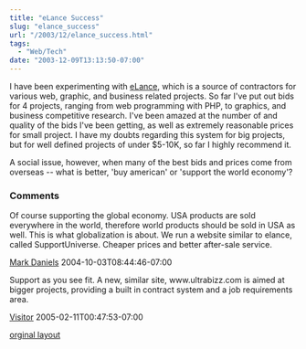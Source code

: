 ```yaml
---
title: "eLance Success"
slug: "elance_success"
url: "/2003/12/elance_success.html"
tags:
  - "Web/Tech"
date: "2003-12-09T13:13:50-07:00"
---
```

<p>I have been experimenting with <a href="http://www.elance.com">eLance</a>, which is a source of contractors for various web, graphic, and business related projects. So far I've put out bids for 4 projects, ranging from web programming with PHP, to graphics, and business competitive research. I've been amazed at the number of and quality of the bids I've been getting, as well as extremely reasonable prices for small project. I have my doubts regarding this system for big projects, but for well defined projects of under $5-10K, so far I highly recommend it.</p>
<p>A social issue, however, when many of the best bids and prices come from overseas -- what is better, 'buy american' or 'support the world economy'?</p>
<footer><h3>Comments</h3>
<div class="u-comment h-cite">
<p class="p-content p-name">Of course supporting the global economy. USA products are sold everywhere in the world, therefore world products should be sold in USA as well. This is what globalization is about.
We run a website similar to elance, called SupportUniverse. Cheaper prices and better after-sale service.
</p>
<a class="u-author h-card" href="http://www.supportuniverse.com">Mark Daniels</a>
<time class="dt-published" datetime="2004-10-03T08:44:46-07:00">2004-10-03T08:44:46-07:00</time>
</div>
<div class="u-comment h-cite">
<p class="p-content p-name">Support as you see fit.  A new, similar site, www.ultrabizz.com is aimed at bigger projects, providing a built in contract system and a job requirements area.
</p>
<a class="u-author h-card" href="http://www.ultrabizz.com">Visitor</a>
<time class="dt-published" datetime="2005-02-11T00:47:53-07:00">2005-02-11T00:47:53-07:00</time>
</div>
</footer>
<p class="previous"><a href="/previous/2003/12/elance_success.html" rel="syndication">orginal layout</a></p>
